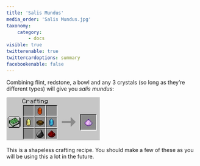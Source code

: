 ```yaml
---
title: 'Salis Mundus'
media_order: 'Salis Mundus.jpg'
taxonomy:
    category:
        - docs
visible: true
twitterenable: true
twittercardoptions: summary
facebookenable: false
---
```


Combining flint, redstone, a bowl and any 3 crystals (so long as they’re different types) will give you _salis mundus_:

![](Salis%20Mundus.jpg)

This is a shapeless crafting recipe. You should make a few of these as you will be using this a lot in the future.
